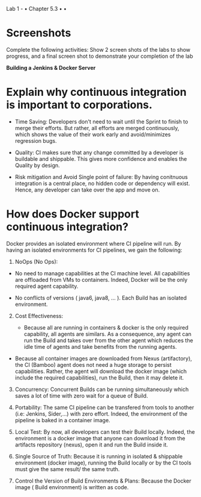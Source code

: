 
Lab 1 - • Chapter 5.3
• •

# Screenshots

Complete the following activities:
Show 2 screen shots of the labs to show progress, and a final screen shot to demonstrate your completion of the lab

**Building a Jenkins & Docker Server**

# Explain why continuous integration is important to corporations.


- Time Saving: Developers don't need to wait until the Sprint to finish to merge their efforts. But rather, all efforts are merged continuously, which shows the value of their work early and avoid/minimizes regression bugs.

- Quality: CI makes sure that any change committed by a developer is buildable and shippable. This gives more confidence and enables the Quality by design.

- Risk mitigation and Avoid Single point of failure: By having conitnuous integration is a central place, no hidden code or dependency will exist. Hence, any developer can take over the app and move on.


# How does Docker support continuous integration?

Docker provides an isolated environment where CI pipeline will run. By having an isolated environments for CI pipelines, we gain the following: 

1. NoOps (No Ops): 

  -  No need to manage capabilities at the CI machine level. All capabilities are offloaded from VMs to containers. Indeed, Docker will be the only required agent capability.

  - No conflicts of versions ( java6, java8, ... ). Each Build has an isolated environment. 

2. Cost Effectiveness: 

   - Because all are running in containers & docker is the only required capability, all agents are similars. As a consequence, any agent can run the Build and takes over from the other agent which reduces the idle time of agents and take benefits from the running agents. 

 - Because all container images are downloaded from Nexus (artifactory), the CI (Bamboo) agent does not need a huge storage to persist capabilities. Rather, the agent will download the docker image (which include the required capabilities), run the Build, then it may delete it.

 

3. Concurrency: Concurrent Builds can be running simultaneously which saves a lot of time with zero wait for a queue of Build.



4. Portability: The same CI pipeline can be transfered from tools to another (i.e: Jenkins, Sider,...) with zero effort. Indeed, the environment of the pipeline is baked in a container image.



5. Local Test: By now, all developers can test their Build locally. Indeed, the environment is a docker image that anyone can download it from the artifacts repository (nexus), open it and run the Build inside it.



6. Single Source of Truth: Because it is running in isolated & shippable environment (docker image), running the Build locally or by the CI tools  must give the same result/ the same truth.



7. Control the Version of Build Environments & Plans: Because the Docker image ( Build environment) is written as code.
